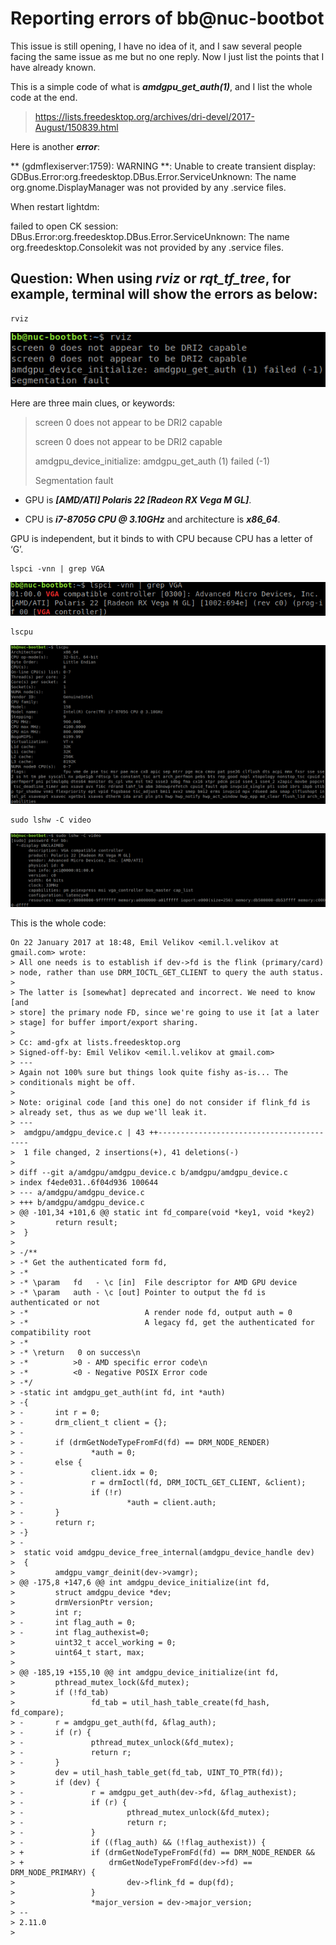 # Reporting errors of bb@nuc-bootbot

This issue is still opening, I have no idea of it, and I saw several people facing the same issue as me but no one reply. Now I just list the points that I have already known.

This is a simple code of what is ***amdgpu_get_auth(1)***, and I list the whole code at the end.
> https://lists.freedesktop.org/archives/dri-devel/2017-August/150839.html

Here is another ***error***:

** (gdmflexiserver:1759): WARNING **: Unable to create transient display: GDBus.Error:org.freedesktop.DBus.Error.ServiceUnknown: The name org.gnome.DisplayManager was not provided by any .service files.

When restart lightdm:

failed to open CK session: DBus.Error:org.freedesktop.DBus.Error.ServiceUnknown: The name org.freedesktop.Consolekit was not provided by any .service files.

## Question: When using *rviz* or *rqt_tf_tree*, for example, terminal will show the errors as below:
    rviz
![image](https://github.com/Arcohyp/notes/blob/main/problem/pic/Screenshot%20from%202023-08-31%2008-57-21.png)

Here are three main clues, or keywords:

> screen 0 does not appear to be DRI2 capable
>
> screen 0 does not appear to be DRI2 capable
> 
> amdgpu_device_initialize: amdgpu_get_auth (1) failed (-1)
>
> Segmentation fault

- GPU is ***[AMD/ATI] Polaris 22 [Radeon RX Vega M GL]***. 

- CPU is ***i7-8705G CPU @ 3.10GHz*** and architecture is ***x86_64***.

GPU is independent, but it binds to with CPU because CPU has a letter of ‘G’.

    lspci -vnn | grep VGA
![image](https://github.com/Arcohyp/notes/blob/main/problem/pic/Screenshot%20from%202023-08-31%2008-59-09.png)

    lscpu
![image](https://github.com/Arcohyp/notes/blob/main/problem/pic/Screenshot%20from%202023-08-31%2008-59-33.png)

    sudo lshw -C video
![image](https://github.com/Arcohyp/notes/blob/main/problem/pic/Screenshot%20from%202023-08-31%2009-14-11.png)

This is the whole code:

    On 22 January 2017 at 18:48, Emil Velikov <emil.l.velikov at gmail.com> wrote:
    > All one needs is to establish if dev->fd is the flink (primary/card)
    > node, rather than use DRM_IOCTL_GET_CLIENT to query the auth status.
    >
    > The latter is [somewhat] deprecated and incorrect. We need to know [and
    > store] the primary node FD, since we're going to use it [at a later
    > stage] for buffer import/export sharing.
    >
    > Cc: amd-gfx at lists.freedesktop.org
    > Signed-off-by: Emil Velikov <emil.l.velikov at gmail.com>
    > ---
    > Again not 100% sure but things look quite fishy as-is... The
    > conditionals might be off.
    >
    > Note: original code [and this one] do not consider if flink_fd is
    > already set, thus as we dup we'll leak it.
    > ---
    >  amdgpu/amdgpu_device.c | 43 ++-----------------------------------------
    >  1 file changed, 2 insertions(+), 41 deletions(-)
    >
    > diff --git a/amdgpu/amdgpu_device.c b/amdgpu/amdgpu_device.c
    > index f4ede031..6f04d936 100644
    > --- a/amdgpu/amdgpu_device.c
    > +++ b/amdgpu/amdgpu_device.c
    > @@ -101,34 +101,6 @@ static int fd_compare(void *key1, void *key2)
    >         return result;
    >  }
    >
    > -/**
    > -* Get the authenticated form fd,
    > -*
    > -* \param   fd   - \c [in]  File descriptor for AMD GPU device
    > -* \param   auth - \c [out] Pointer to output the fd is authenticated or not
    > -*                          A render node fd, output auth = 0
    > -*                          A legacy fd, get the authenticated for compatibility root
    > -*
    > -* \return   0 on success\n
    > -*          >0 - AMD specific error code\n
    > -*          <0 - Negative POSIX Error code
    > -*/
    > -static int amdgpu_get_auth(int fd, int *auth)
    > -{
    > -       int r = 0;
    > -       drm_client_t client = {};
    > -
    > -       if (drmGetNodeTypeFromFd(fd) == DRM_NODE_RENDER)
    > -               *auth = 0;
    > -       else {
    > -               client.idx = 0;
    > -               r = drmIoctl(fd, DRM_IOCTL_GET_CLIENT, &client);
    > -               if (!r)
    > -                       *auth = client.auth;
    > -       }
    > -       return r;
    > -}
    > -
    >  static void amdgpu_device_free_internal(amdgpu_device_handle dev)
    >  {
    >         amdgpu_vamgr_deinit(dev->vamgr);
    > @@ -175,8 +147,6 @@ int amdgpu_device_initialize(int fd,
    >         struct amdgpu_device *dev;
    >         drmVersionPtr version;
    >         int r;
    > -       int flag_auth = 0;
    > -       int flag_authexist=0;
    >         uint32_t accel_working = 0;
    >         uint64_t start, max;
    >
    > @@ -185,19 +155,10 @@ int amdgpu_device_initialize(int fd,
    >         pthread_mutex_lock(&fd_mutex);
    >         if (!fd_tab)
    >                 fd_tab = util_hash_table_create(fd_hash, fd_compare);
    > -       r = amdgpu_get_auth(fd, &flag_auth);
    > -       if (r) {
    > -               pthread_mutex_unlock(&fd_mutex);
    > -               return r;
    > -       }
    >         dev = util_hash_table_get(fd_tab, UINT_TO_PTR(fd));
    >         if (dev) {
    > -               r = amdgpu_get_auth(dev->fd, &flag_authexist);
    > -               if (r) {
    > -                       pthread_mutex_unlock(&fd_mutex);
    > -                       return r;
    > -               }
    > -               if ((flag_auth) && (!flag_authexist)) {
    > +               if (drmGetNodeTypeFromFd(fd) == DRM_NODE_RENDER &&
    > +                   drmGetNodeTypeFromFd(dev->fd) == DRM_NODE_PRIMARY) {
    >                         dev->flink_fd = dup(fd);
    >                 }
    >                 *major_version = dev->major_version;
    > --
    > 2.11.0
    >
